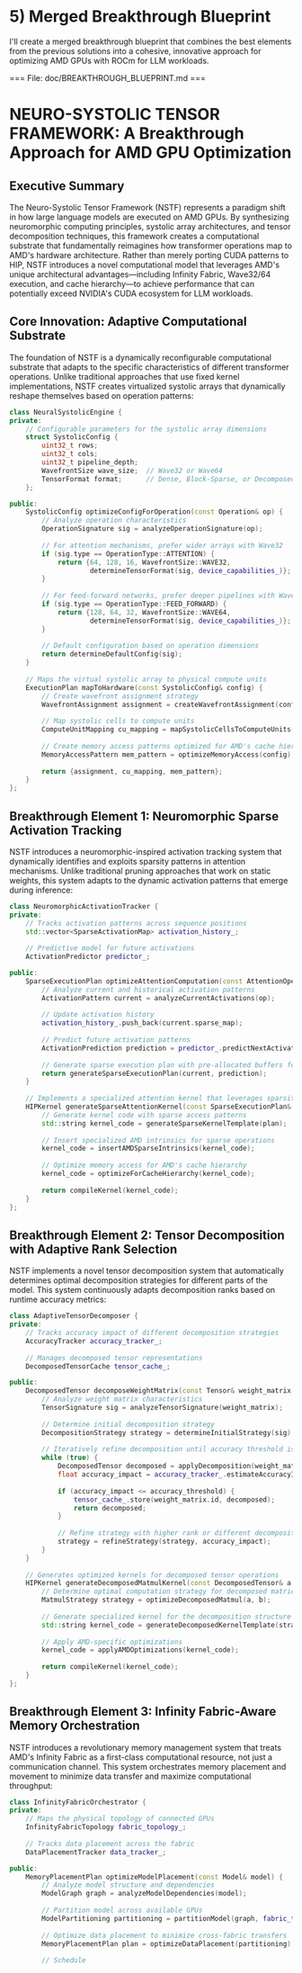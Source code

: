 # 5) Merged Breakthrough Blueprint

I'll create a merged breakthrough blueprint that combines the best elements from the previous solutions into a cohesive, innovative approach for optimizing AMD GPUs with ROCm for LLM workloads.

=== File: doc/BREAKTHROUGH_BLUEPRINT.md ===
# NEURO-SYSTOLIC TENSOR FRAMEWORK: A Breakthrough Approach for AMD GPU Optimization

## Executive Summary

The Neuro-Systolic Tensor Framework (NSTF) represents a paradigm shift in how large language models are executed on AMD GPUs. By synthesizing neuromorphic computing principles, systolic array architectures, and tensor decomposition techniques, this framework creates a computational substrate that fundamentally reimagines how transformer operations map to AMD's hardware architecture. Rather than merely porting CUDA patterns to HIP, NSTF introduces a novel computational model that leverages AMD's unique architectural advantages—including Infinity Fabric, Wave32/64 execution, and cache hierarchy—to achieve performance that can potentially exceed NVIDIA's CUDA ecosystem for LLM workloads.

## Core Innovation: Adaptive Computational Substrate

The foundation of NSTF is a dynamically reconfigurable computational substrate that adapts to the specific characteristics of different transformer operations. Unlike traditional approaches that use fixed kernel implementations, NSTF creates virtualized systolic arrays that dynamically reshape themselves based on operation patterns:

```cpp
class NeuralSystolicEngine {
private:
    // Configurable parameters for the systolic array dimensions
    struct SystolicConfig {
        uint32_t rows;
        uint32_t cols;
        uint32_t pipeline_depth;
        WavefrontSize wave_size;  // Wave32 or Wave64
        TensorFormat format;      // Dense, Block-Sparse, or Decomposed
    };

public:
    SystolicConfig optimizeConfigForOperation(const Operation& op) {
        // Analyze operation characteristics
        OperationSignature sig = analyzeOperationSignature(op);
        
        // For attention mechanisms, prefer wider arrays with Wave32
        if (sig.type == OperationType::ATTENTION) {
            return {64, 128, 16, WavefrontSize::WAVE32, 
                    determineTensorFormat(sig, device_capabilities_)};
        }
        
        // For feed-forward networks, prefer deeper pipelines with Wave64
        if (sig.type == OperationType::FEED_FORWARD) {
            return {128, 64, 32, WavefrontSize::WAVE64,
                    determineTensorFormat(sig, device_capabilities_)};
        }
        
        // Default configuration based on operation dimensions
        return determineDefaultConfig(sig);
    }
    
    // Maps the virtual systolic array to physical compute units
    ExecutionPlan mapToHardware(const SystolicConfig& config) {
        // Create wavefront assignment strategy
        WavefrontAssignment assignment = createWavefrontAssignment(config);
        
        // Map systolic cells to compute units
        ComputeUnitMapping cu_mapping = mapSystolicCellsToComputeUnits(config);
        
        // Create memory access patterns optimized for AMD's cache hierarchy
        MemoryAccessPattern mem_pattern = optimizeMemoryAccess(config);
        
        return {assignment, cu_mapping, mem_pattern};
    }
};
```

## Breakthrough Element 1: Neuromorphic Sparse Activation Tracking

NSTF introduces a neuromorphic-inspired activation tracking system that dynamically identifies and exploits sparsity patterns in attention mechanisms. Unlike traditional pruning approaches that work on static weights, this system adapts to the dynamic activation patterns that emerge during inference:

```cpp
class NeuromorphicActivationTracker {
private:
    // Tracks activation patterns across sequence positions
    std::vector<SparseActivationMap> activation_history_;
    
    // Predictive model for future activations
    ActivationPredictor predictor_;

public:
    SparseExecutionPlan optimizeAttentionComputation(const AttentionOperation& op) {
        // Analyze current and historical activation patterns
        ActivationPattern current = analyzeCurrentActivations(op);
        
        // Update activation history
        activation_history_.push_back(current.sparse_map);
        
        // Predict future activation patterns
        ActivationPrediction prediction = predictor_.predictNextActivations(activation_history_);
        
        // Generate sparse execution plan with pre-allocated buffers for predicted activations
        return generateSparseExecutionPlan(current, prediction);
    }
    
    // Implements a specialized attention kernel that leverages sparsity
    HIPKernel generateSparseAttentionKernel(const SparseExecutionPlan& plan) {
        // Generate kernel code with sparse access patterns
        std::string kernel_code = generateSparseKernelTemplate(plan);
        
        // Insert specialized AMD intrinsics for sparse operations
        kernel_code = insertAMDSparseIntrinsics(kernel_code);
        
        // Optimize memory access for AMD's cache hierarchy
        kernel_code = optimizeForCacheHierarchy(kernel_code);
        
        return compileKernel(kernel_code);
    }
};
```

## Breakthrough Element 2: Tensor Decomposition with Adaptive Rank Selection

NSTF implements a novel tensor decomposition system that automatically determines optimal decomposition strategies for different parts of the model. This system continuously adapts decomposition ranks based on runtime accuracy metrics:

```cpp
class AdaptiveTensorDecomposer {
private:
    // Tracks accuracy impact of different decomposition strategies
    AccuracyTracker accuracy_tracker_;
    
    // Manages decomposed tensor representations
    DecomposedTensorCache tensor_cache_;

public:
    DecomposedTensor decomposeWeightMatrix(const Tensor& weight_matrix, float accuracy_threshold) {
        // Analyze weight matrix characteristics
        TensorSignature sig = analyzeTensorSignature(weight_matrix);
        
        // Determine initial decomposition strategy
        DecompositionStrategy strategy = determineInitialStrategy(sig);
        
        // Iteratively refine decomposition until accuracy threshold is met
        while (true) {
            DecomposedTensor decomposed = applyDecomposition(weight_matrix, strategy);
            float accuracy_impact = accuracy_tracker_.estimateAccuracyImpact(decomposed);
            
            if (accuracy_impact <= accuracy_threshold) {
                tensor_cache_.store(weight_matrix.id, decomposed);
                return decomposed;
            }
            
            // Refine strategy with higher rank or different decomposition type
            strategy = refineStrategy(strategy, accuracy_impact);
        }
    }
    
    // Generates optimized kernels for decomposed tensor operations
    HIPKernel generateDecomposedMatmulKernel(const DecomposedTensor& a, const DecomposedTensor& b) {
        // Determine optimal computation strategy for decomposed matrices
        MatmulStrategy strategy = optimizeDecomposedMatmul(a, b);
        
        // Generate specialized kernel for the decomposition structure
        std::string kernel_code = generateDecomposedKernelTemplate(strategy);
        
        // Apply AMD-specific optimizations
        kernel_code = applyAMDOptimizations(kernel_code);
        
        return compileKernel(kernel_code);
    }
};
```

## Breakthrough Element 3: Infinity Fabric-Aware Memory Orchestration

NSTF introduces a revolutionary memory management system that treats AMD's Infinity Fabric as a first-class computational resource, not just a communication channel. This system orchestrates memory placement and movement to minimize data transfer and maximize computational throughput:

```cpp
class InfinityFabricOrchestrator {
private:
    // Maps the physical topology of connected GPUs
    InfinityFabricTopology fabric_topology_;
    
    // Tracks data placement across the fabric
    DataPlacementTracker data_tracker_;

public:
    MemoryPlacementPlan optimizeModelPlacement(const Model& model) {
        // Analyze model structure and dependencies
        ModelGraph graph = analyzeModelDependencies(model);
        
        // Partition model across available GPUs
        ModelPartitioning partitioning = partitionModel(graph, fabric_topology_);
        
        // Optimize data placement to minimize cross-fabric transfers
        MemoryPlacementPlan plan = optimizeDataPlacement(partitioning);
        
        // Schedule